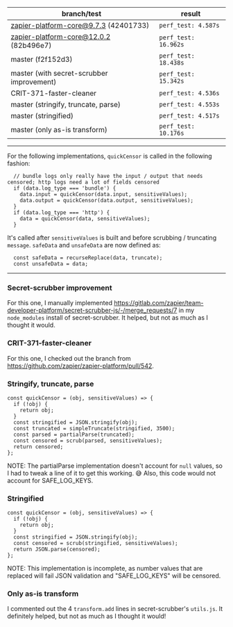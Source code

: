 | branch/test                                  | result               |
|----------------------------------------------|----------------------|
| zapier-platform-core@9.7.3 (42401733)        | `perf_test: 4.587s`  |
| zapier-platform-core@12.0.2 (82b496e7)       | `perf_test: 16.962s` |
| master (f2f152d3)                            | `perf_test: 18.438s` |
| master (with secret-scrubber improvement)    | `perf_test: 15.342s` |
| CRIT-371-faster-cleaner                      | `perf_test: 4.536s`  |
| master (stringify, truncate, parse)          | `perf_test: 4.553s`  |
| master (stringified)                         | `perf_test: 4.517s`  |
| master (only as-is transform)                | `perf_test: 10.176s` |

---

For the following implementations, `quickCensor` is called in the following fashion:

```
  // bundle logs only really have the input / output that needs censored; http logs need a lot of fields censored
  if (data.log_type === 'bundle') {
    data.input = quickCensor(data.input, sensitiveValues);
    data.output = quickCensor(data.output, sensitiveValues);
  }
  if (data.log_type === 'http') {
    data = quickCensor(data, sensitiveValues);
  }
```

It's called after `sensitiveValues` is built and before scrubbing / truncating `message`. `safeData` and `unsafeData` are now defined as:

```
  const safeData = recurseReplace(data, truncate);
  const unsafeData = data;
```

---

### Secret-scrubber improvement

For this one, I manually implemented https://gitlab.com/zapier/team-developer-platform/secret-scrubber-js/-/merge_requests/7 in my `node_modules` install of secret-scrubber. It helped, but not as much as I thought it would.

### CRIT-371-faster-cleaner

For this one, I checked out the branch from https://github.com/zapier/zapier-platform/pull/542.

### Stringify, truncate, parse

```
const quickCensor = (obj, sensitiveValues) => {
  if (!obj) {
    return obj;
  }
  const stringified = JSON.stringify(obj);
  const truncated = simpleTruncate(stringified, 3500);
  const parsed = partialParse(truncated);
  const censored = scrub(parsed, sensitiveValues);
  return censored;
};
```

NOTE: The partialParse implementation doesn't account for `null` values, so I had to tweak a line of it to get this working. 😅 Also, this code would not account for SAFE_LOG_KEYS.

### Stringified

```
const quickCensor = (obj, sensitiveValues) => {
  if (!obj) {
    return obj;
  }
  const stringified = JSON.stringify(obj);
  const censored = scrub(stringified, sensitiveValues);
  return JSON.parse(censored);
};
```

NOTE: This implementation is incomplete, as number values that are replaced will fail JSON validation and "SAFE_LOG_KEYS" will be censored.

### Only as-is transform

I commented out the 4 `transform.add` lines in secret-scrubber's `utils.js`. It definitely helped, but not as much as I thought it would!